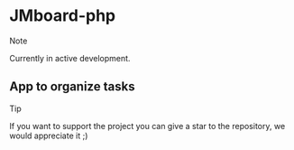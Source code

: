 # JMboard-php

> [!NOTE]  
> Currently in active development.

## App to organize tasks

> [!TIP]  
> If you want to support the project you can give a star to the repository, we would appreciate it ;)


